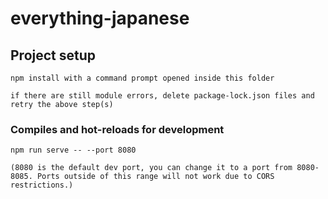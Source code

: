 # everything-japanese

## Project setup
```
npm install with a command prompt opened inside this folder

if there are still module errors, delete package-lock.json files and retry the above step(s)
```

### Compiles and hot-reloads for development
```
npm run serve -- --port 8080

(8080 is the default dev port, you can change it to a port from 8080-8085. Ports outside of this range will not work due to CORS restrictions.)

```